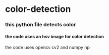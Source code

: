 # color-detection
### this python file detects color
#### the code uses an hsv image for color detection
the code uses opencv cv2 and numpy np 
